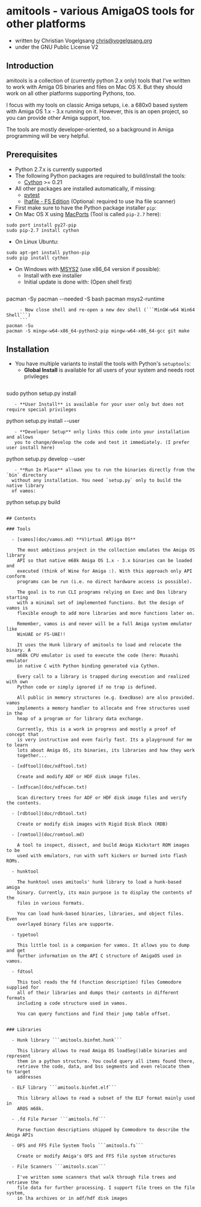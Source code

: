 # amitools - various AmigaOS tools for other platforms

 - written by Christian Vogelgsang <chris@vogelgsang.org>
 - under the GNU Public License V2

## Introduction

amitools is a collection of (currently python 2.x only) tools that I've
written to work with Amiga OS binaries and files on Mac OS X. But they
should work on all other platforms supporting Pythons, too.

I focus with my tools on classic Amiga setups, i.e. a 680x0 based system with
Amiga OS 1.x - 3.x running on it. However, this is an open project, so you can
provide other Amiga support, too.

The tools are mostly developer-oriented, so a background in Amiga programming
will be very helpful.

## Prerequisites

 - Python 2.7.x is currently supported
 - The following Python packages are required to build/install the tools:
   - [Cython][1] >= 0.21
 - All other packages are installed automatically, if missing:
   - [pytest][2]
   - [lhafile - FS Edition][3] (Optional: required to use lha file scanner)
 - First make sure to have the Python package installer ```pip```:
  - On Mac OS X using [MacPorts][4] (Tool is called ```pip-2.7``` here):
  ```
sudo port install py27-pip
sudo pip-2.7 install cython
```
  - On Linux Ubuntu:
  ```
sudo apt-get install python-pip
sudo pip install cython
```
   - On Windows with [MSYS2][5] (use x86_64 version if possible):
     - Install with exe installer
     - Initial update is done with: (Open shell first)
     ```
pacman -Sy
pacman --needed -S bash pacman msys2-runtime
```
     - Now close shell and re-open a new dev shell (```MinGW-w64 Win64 Shell```)
     ```
pacman -Su
pacman -S mingw-w64-x86_64-python2-pip mingw-w64-x86_64-gcc git make
```

[1]: http://cython.org
[2]: http://pytest.org
[3]: https://github.com/FrodeSolheim/lhafile
[4]: https://www.macports.org
[5]: https://sourceforge.net/p/msys2/wiki/Home/

## Installation

 - You have multiple variants to install the tools with Python's `setuptools`:
   - **Global Install** is available for all users of your system and needs root privileges
   ```
sudo python setup.py install
```
   - **User Install** is available for your user only but does not require special privileges
   ```
python setup.py install --user
```
   - **Developer Setup** only links this code into your installation and allows
   you to change/develop the code and test it immediately. (I prefer user install here)
   ```
python setup.py develop --user
```
   - **Run In Place** allows you to run the binaries directly from the `bin` directory
  without any installation. You need `setup.py` only to build the native library
  of vamos:
  ```
python setup.py build
```

## Contents

### Tools

  - [vamos](doc/vamos.md) **V)irtual AM)iga OS**

    The most ambitious project in the collection emulates the Amiga OS library
    API so that native m68k Amiga OS 1.x - 3.x binaries can be loaded and
    executed (think of Wine for Amiga :). With this approach only API conform
    programs can be run (i.e. no direct hardware access is possible).

    The goal is to run CLI programs relying on Exec and Dos library starting
    with a minimal set of implemented functions. But the design of vamos is
    flexible enough to add more libraries and more functions later on.

    Remember, vamos is and never will be a full Amiga system emulator like
    WinUAE or FS-UAE!!

    It uses the Hunk library of amitools to load and relocate the binary. A
    m68k CPU emulator is used to execute the code (here: Musashi emulator
    in native C with Python binding generated via Cython.

    Every call to a library is trapped during execution and realized with own
    Python code or simply ignored if no trap is defined.

    All public in memory structures (e.g. ExecBase) are also provided. vamos
    implements a memory handler to allocate and free structures used in the
    heap of a program or for library data exchange.

    Currently, this is a work in progress and mostly a proof of concept that
    is very instructive and even fairly fast. Its a playground for me to learn
    lots about Amiga OS, its binaries, its libraries and how they work
    together...

  - [xdftool](doc/xdftool.txt)

    Create and modify ADF or HDF disk image files.

  - [xdfscan](doc/xdfscan.txt)

    Scan directory trees for ADF or HDF disk image files and verify the contents.

  - [rdbtool](doc/rdbtool.txt)

    Create or modify disk images with Rigid Disk Block (RDB)

  - [romtool](doc/romtool.md)

    A tool to inspect, dissect, and build Amiga Kickstart ROM images to be
    used with emulators, run with soft kickers or burned into flash ROMs.

  - hunktool

    The hunktool uses amitools' hunk library to load a hunk-based amiga
    binary. Currently, its main purpose is to display the contents of the
    files in various formats.

    You can load hunk-based binaries, libraries, and object files. Even
    overlayed binary files are supporte.

  - typetool

    This little tool is a companion for vamos. It allows you to dump and get
    further information on the API C structure of AmigaOS used in vamos.

  - fdtool

    This tool reads the fd (function description) files Commodore supplied for
    all of their libraries and dumps their contents in different formats
    including a code structure used in vamos.

    You can query functions and find their jump table offset.


### Libraries

  - Hunk library ```amitools.binfmt.hunk```

    This library allows to read Amiga OS loadSeg()able binaries and represent
    them in a python structure. You could query all items found there,
    retrieve the code, data, and bss segments and even relocate them to target
    addresses

  - ELF library ```amitools.binfmt.elf```

    This library allows to read a subset of the ELF format mainly used in
    AROS m68k.

  - .fd File Parser ```amitools.fd```

    Parse function descriptions shipped by Commodore to describe the Amiga APIs

  - OFS and FFS File System Tools ```amitools.fs```

    Create or modify Amiga's OFS and FFS file system structures

  - File Scanners ```amitools.scan```

    I've written some scanners that walk through file trees and retrieve the
    file data for further processing. I support file trees on the file system,
    in lha archives or in adf/hdf disk images


